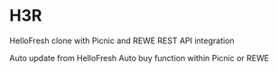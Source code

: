 # H3R
HelloFresh clone with Picnic and REWE REST API integration

Auto update from HelloFresh
Auto buy function within Picnic or REWE
